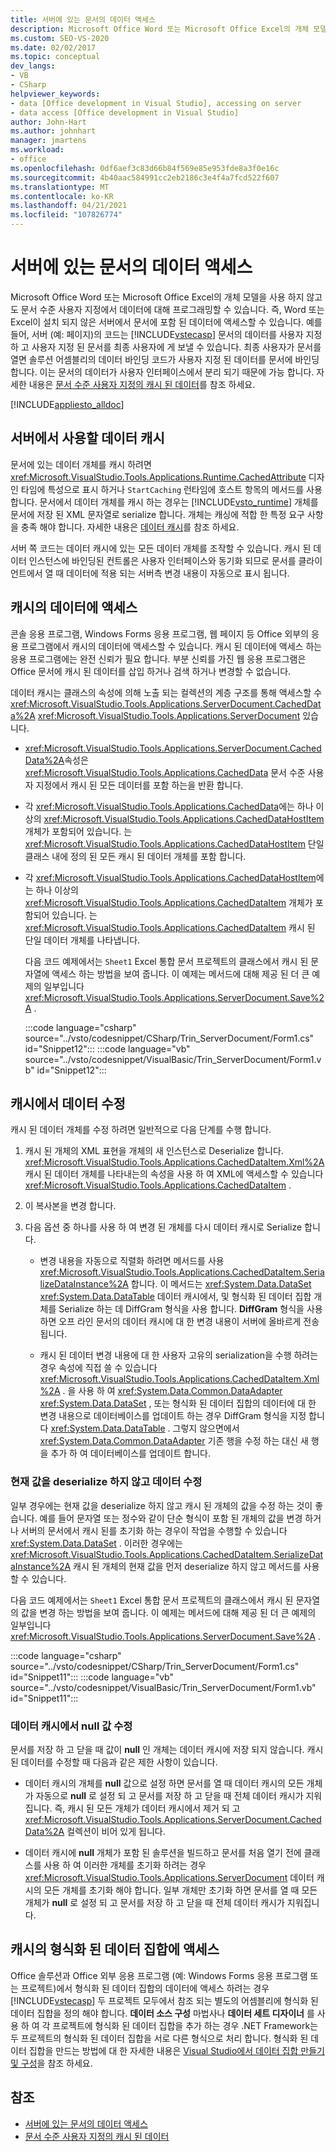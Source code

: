 ```yaml
---
title: 서버에 있는 문서의 데이터 액세스
description: Microsoft Office Word 또는 Microsoft Office Excel의 개체 모델을 사용 하지 않고도 문서 수준 사용자 지정에서 데이터를 프로그래밍 하는 방법에 대해 알아봅니다.
ms.custom: SEO-VS-2020
ms.date: 02/02/2017
ms.topic: conceptual
dev_langs:
- VB
- CSharp
helpviewer_keywords:
- data [Office development in Visual Studio], accessing on server
- data access [Office development in Visual Studio]
author: John-Hart
ms.author: johnhart
manager: jmartens
ms.workload:
- office
ms.openlocfilehash: 0df6aef3c83d66b84f569e85e953fde8a3f0e16c
ms.sourcegitcommit: 4b40aac584991cc2eb2186c3e4f4a7fcd522f607
ms.translationtype: MT
ms.contentlocale: ko-KR
ms.lasthandoff: 04/21/2021
ms.locfileid: "107826774"
---
```

# <a name="access-data-in-documents-on-the-server"></a>서버에 있는 문서의 데이터 액세스
  Microsoft Office Word 또는 Microsoft Office Excel의 개체 모델을 사용 하지 않고도 문서 수준 사용자 지정에서 데이터에 대해 프로그래밍할 수 있습니다. 즉, Word 또는 Excel이 설치 되지 않은 서버에서 문서에 포함 된 데이터에 액세스할 수 있습니다. 예를 들어, 서버 (예: 페이지)의 코드는 [!INCLUDE[vstecasp](../sharepoint/includes/vstecasp-md.md)] 문서의 데이터를 사용자 지정 하 고 사용자 지정 된 문서를 최종 사용자에 게 보낼 수 있습니다. 최종 사용자가 문서를 열면 솔루션 어셈블리의 데이터 바인딩 코드가 사용자 지정 된 데이터를 문서에 바인딩합니다. 이는 문서의 데이터가 사용자 인터페이스에서 분리 되기 때문에 가능 합니다. 자세한 내용은 [문서 수준 사용자 지정의 캐시 된 데이터](../vsto/cached-data-in-document-level-customizations.md)를 참조 하세요.

 [!INCLUDE[appliesto_alldoc](../vsto/includes/appliesto-alldoc-md.md)]

## <a name="cache-data-for-use-on-a-server"></a>서버에서 사용할 데이터 캐시
 문서에 있는 데이터 개체를 캐시 하려면 <xref:Microsoft.VisualStudio.Tools.Applications.Runtime.CachedAttribute> 디자인 타임에 특성으로 표시 하거나 `StartCaching` 런타임에 호스트 항목의 메서드를 사용 합니다. 문서에서 데이터 개체를 캐시 하는 경우는 [!INCLUDE[vsto_runtime](../vsto/includes/vsto-runtime-md.md)] 개체를 문서에 저장 된 XML 문자열로 serialize 합니다. 개체는 캐싱에 적합 한 특정 요구 사항을 충족 해야 합니다. 자세한 내용은 [데이터 캐시](../vsto/caching-data.md)를 참조 하세요.

 서버 쪽 코드는 데이터 캐시에 있는 모든 데이터 개체를 조작할 수 있습니다. 캐시 된 데이터 인스턴스에 바인딩된 컨트롤은 사용자 인터페이스와 동기화 되므로 문서를 클라이언트에서 열 때 데이터에 적용 되는 서버측 변경 내용이 자동으로 표시 됩니다.

## <a name="access-data-in-the-cache"></a>캐시의 데이터에 액세스
 콘솔 응용 프로그램, Windows Forms 응용 프로그램, 웹 페이지 등 Office 외부의 응용 프로그램에서 캐시의 데이터에 액세스할 수 있습니다. 캐시 된 데이터에 액세스 하는 응용 프로그램에는 완전 신뢰가 필요 합니다. 부분 신뢰를 가진 웹 응용 프로그램은 Office 문서에 캐시 된 데이터를 삽입 하거나 검색 하거나 변경할 수 없습니다.

 데이터 캐시는 클래스의 속성에 의해 노출 되는 컬렉션의 계층 구조를 통해 액세스할 수 <xref:Microsoft.VisualStudio.Tools.Applications.ServerDocument.CachedData%2A> <xref:Microsoft.VisualStudio.Tools.Applications.ServerDocument> 있습니다.

- <xref:Microsoft.VisualStudio.Tools.Applications.ServerDocument.CachedData%2A>속성은 <xref:Microsoft.VisualStudio.Tools.Applications.CachedData> 문서 수준 사용자 지정에서 캐시 된 모든 데이터를 포함 하는을 반환 합니다.

- 각 <xref:Microsoft.VisualStudio.Tools.Applications.CachedData>에는 하나 이상의 <xref:Microsoft.VisualStudio.Tools.Applications.CachedDataHostItem> 개체가 포함되어 있습니다. 는 <xref:Microsoft.VisualStudio.Tools.Applications.CachedDataHostItem> 단일 클래스 내에 정의 된 모든 캐시 된 데이터 개체를 포함 합니다.

- 각 <xref:Microsoft.VisualStudio.Tools.Applications.CachedDataHostItem>에는 하나 이상의 <xref:Microsoft.VisualStudio.Tools.Applications.CachedDataItem> 개체가 포함되어 있습니다. 는 <xref:Microsoft.VisualStudio.Tools.Applications.CachedDataItem> 캐시 된 단일 데이터 개체를 나타냅니다.

  다음 코드 예제에서는 `Sheet1` Excel 통합 문서 프로젝트의 클래스에서 캐시 된 문자열에 액세스 하는 방법을 보여 줍니다. 이 예제는 메서드에 대해 제공 된 더 큰 예제의 일부입니다 <xref:Microsoft.VisualStudio.Tools.Applications.ServerDocument.Save%2A> .

  :::code language="csharp" source="../vsto/codesnippet/CSharp/Trin_ServerDocument/Form1.cs" id="Snippet12":::
  :::code language="vb" source="../vsto/codesnippet/VisualBasic/Trin_ServerDocument/Form1.vb" id="Snippet12":::

## <a name="modify-data-in-the-cache"></a>캐시에서 데이터 수정
 캐시 된 데이터 개체를 수정 하려면 일반적으로 다음 단계를 수행 합니다.

1. 캐시 된 개체의 XML 표현을 개체의 새 인스턴스로 Deserialize 합니다. <xref:Microsoft.VisualStudio.Tools.Applications.CachedDataItem.Xml%2A>캐시 된 데이터 개체를 나타내는의 속성을 사용 하 여 XML에 액세스할 수 있습니다 <xref:Microsoft.VisualStudio.Tools.Applications.CachedDataItem> .

2. 이 복사본을 변경 합니다.

3. 다음 옵션 중 하나를 사용 하 여 변경 된 개체를 다시 데이터 캐시로 Serialize 합니다.

    - 변경 내용을 자동으로 직렬화 하려면 메서드를 사용 <xref:Microsoft.VisualStudio.Tools.Applications.CachedDataItem.SerializeDataInstance%2A> 합니다. 이 메서드는  <xref:System.Data.DataSet> <xref:System.Data.DataTable> 데이터 캐시에서, 및 형식화 된 데이터 집합 개체를 Serialize 하는 데 DiffGram 형식을 사용 합니다. **DiffGram** 형식을 사용 하면 오프 라인 문서의 데이터 캐시에 대 한 변경 내용이 서버에 올바르게 전송 됩니다.

    - 캐시 된 데이터 변경 내용에 대 한 사용자 고유의 serialization을 수행 하려는 경우 속성에 직접 쓸 수 있습니다 <xref:Microsoft.VisualStudio.Tools.Applications.CachedDataItem.Xml%2A> . 을 사용  하 여 <xref:System.Data.Common.DataAdapter> <xref:System.Data.DataSet> , 또는 형식화 된 데이터 집합의 데이터에 대 한 변경 내용으로 데이터베이스를 업데이트 하는 경우 DiffGram 형식을 지정 합니다 <xref:System.Data.DataTable> . 그렇지 않으면에서 <xref:System.Data.Common.DataAdapter> 기존 행을 수정 하는 대신 새 행을 추가 하 여 데이터베이스를 업데이트 합니다.

### <a name="modify-data-without-deserializing-the-current-value"></a>현재 값을 deserialize 하지 않고 데이터 수정
 일부 경우에는 현재 값을 deserialize 하지 않고 캐시 된 개체의 값을 수정 하는 것이 좋습니다. 예를 들어 문자열 또는 정수와 같이 단순 형식이 포함 된 개체의 값을 변경 하거나 서버의 문서에서 캐시 된를 초기화 하는 경우이 작업을 수행할 수 있습니다 <xref:System.Data.DataSet> . 이러한 경우에는 <xref:Microsoft.VisualStudio.Tools.Applications.CachedDataItem.SerializeDataInstance%2A> 캐시 된 개체의 현재 값을 먼저 deserialize 하지 않고 메서드를 사용할 수 있습니다.

 다음 코드 예제에서는 `Sheet1` Excel 통합 문서 프로젝트의 클래스에서 캐시 된 문자열의 값을 변경 하는 방법을 보여 줍니다. 이 예제는 메서드에 대해 제공 된 더 큰 예제의 일부입니다 <xref:Microsoft.VisualStudio.Tools.Applications.ServerDocument.Save%2A> .

 :::code language="csharp" source="../vsto/codesnippet/CSharp/Trin_ServerDocument/Form1.cs" id="Snippet11":::
 :::code language="vb" source="../vsto/codesnippet/VisualBasic/Trin_ServerDocument/Form1.vb" id="Snippet11":::

### <a name="modify-null-values-in-the-data-cache"></a>데이터 캐시에서 null 값 수정
 문서를 저장 하 고 닫을 때 값이 **null** 인 개체는 데이터 캐시에 저장 되지 않습니다. 캐시 된 데이터를 수정할 때 다음과 같은 제한 사항이 있습니다.

- 데이터 캐시의 개체를 **null** 값으로 설정 하면 문서를 열 때 데이터 캐시의 모든 개체가 자동으로 **null** 로 설정 되 고 문서를 저장 하 고 닫을 때 전체 데이터 캐시가 지워집니다. 즉, 캐시 된 모든 개체가 데이터 캐시에서 제거 되 고 <xref:Microsoft.VisualStudio.Tools.Applications.ServerDocument.CachedData%2A> 컬렉션이 비어 있게 됩니다.

- 데이터 캐시에 **null** 개체가 포함 된 솔루션을 빌드하고 문서를 처음 열기 전에 클래스를 사용 하 여 이러한 개체를 초기화 하려는 경우 <xref:Microsoft.VisualStudio.Tools.Applications.ServerDocument> 데이터 캐시의 모든 개체를 초기화 해야 합니다. 일부 개체만 초기화 하면 문서를 열 때 모든 개체가 **null** 로 설정 되 고 문서를 저장 하 고 닫을 때 전체 데이터 캐시가 지워집니다.

## <a name="access-typed-datasets-in-the-cache"></a>캐시의 형식화 된 데이터 집합에 액세스
 Office 솔루션과 Office 외부 응용 프로그램 (예: Windows Forms 응용 프로그램 또는 프로젝트)에서 형식화 된 데이터 집합의 데이터에 액세스 하려는 경우 [!INCLUDE[vstecasp](../sharepoint/includes/vstecasp-md.md)] 두 프로젝트 모두에서 참조 되는 별도의 어셈블리에 형식화 된 데이터 집합을 정의 해야 합니다. **데이터 소스 구성** 마법사나 **데이터 세트 디자이너** 를 사용 하 여 각 프로젝트에 형식화 된 데이터 집합을 추가 하는 경우 .NET Framework는 두 프로젝트의 형식화 된 데이터 집합을 서로 다른 형식으로 처리 합니다. 형식화 된 데이터 집합을 만드는 방법에 대 한 자세한 내용은 [Visual Studio에서 데이터 집합 만들기 및 구성](../data-tools/create-and-configure-datasets-in-visual-studio.md)을 참조 하세요.

## <a name="see-also"></a>참조

- [서버에 있는 문서의 데이터 액세스](../vsto/accessing-data-in-documents-on-the-server.md)
- [문서 수준 사용자 지정의 캐시 된 데이터](../vsto/cached-data-in-document-level-customizations.md)
